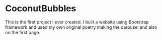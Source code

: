# CoconutBubbles

This is the first project I ever created. I built a website  using Bootstrap framework and used my own original poetry making the carousel and also on the first page. 
